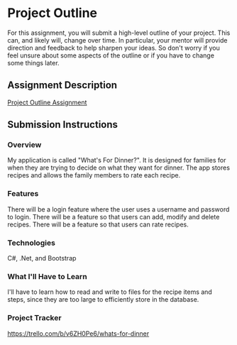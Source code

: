# Project Outline
For this assignment, you will submit a high-level outline of your project. This can, and likely will, change over time. In particular, your mentor will provide direction and feedback to help sharpen your ideas. So don't worry if you feel unsure about some aspects of the outline or if you have to change some things later.

## Assignment Description
[Project Outline Assignment](https://education.launchcode.org/liftoff/modules/assignments/project-outline)

## Submission Instructions

### Overview
My application is called "What's For Dinner?".  It is designed for families for when they are trying to decide on what they want for dinner.  The app stores recipes and allows the family members to rate each recipe.
### Features
There will be a login feature where the user uses a username and password to login. There will be a feature so that users can add, modify and delete recipes.  There will be a feature so that users can rate recipes.
### Technologies
C#, .Net, and Bootstrap
### What I'll Have to Learn
I'll have to learn how to read and write to files for the recipe items and steps, since they are too large to efficiently store in the database.
### Project Tracker
https://trello.com/b/v6ZH0Pe6/whats-for-dinner
